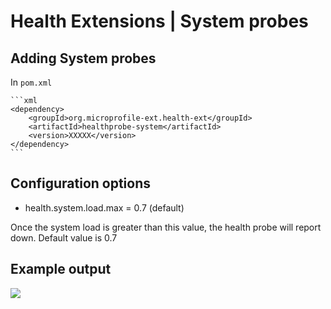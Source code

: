 # Health Extensions | System probes

## Adding System probes

In ```pom.xml```
    
    ```xml
    <dependency>
        <groupId>org.microprofile-ext.health-ext</groupId>
        <artifactId>healthprobe-system</artifactId>
        <version>XXXXX</version>
    </dependency>
    ```

## Configuration options

* health.system.load.max = 0.7 (default)

Once the system load is greater than this value, the health probe will report down. Default value is 0.7 

## Example output

![](https://raw.githubusercontent.com/microprofile-extensions/health-ext/master/healthprobe-system/screenshot.png)

